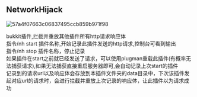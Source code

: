 ## NetworkHijack 
![57a4f07663c06837495ccb859b971f98](https://github.com/user-attachments/assets/9ec59193-4ada-410b-9105-47e79d75b92a)

bukkit插件,拦截并重放其他插件所有http请求响应体 \
指令/nh start 插件名称,开始记录此插件发送的http请求,控制台可看到输出 \
指令/nh stop 插件名称，停止记录 \
如果插件在start之前就已经发送了请求，可以使用plugman重载此插件(有概率无法捕获请求),如果无法捕获直接重启服务器即可,会自动记录上次start的插件 \
记录到的请求url以及响应体会存放到本插件文件夹的data目录中，下次该插件发起对应url的请求时，会进行拦截并重放上次记录的响应体，让此插件以为请求成功
